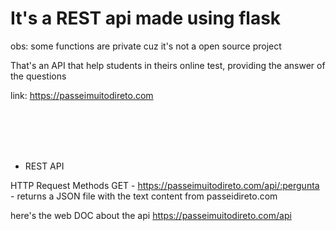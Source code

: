 # It's a REST api made using flask

<p1>obs: some functions are private cuz it's not a open source project<p1>
  
 That's an API that help students in theirs online test, providing the answer of the questions
  
 link:  https://passeimuitodireto.com
  
  
  
  <br>
  <br>
  <br>
  <br>
  
  
 - REST API
  
  HTTP Request Methods
  GET - https://passeimuitodireto.com/api/:pergunta - returns a JSON file with the text content from passeidireto.com

  here's the web DOC about the api https://passeimuitodireto.com/api
